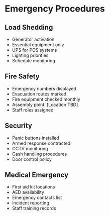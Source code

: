 # Emergency Procedures

## Load Shedding
- Generator activation
- Essential equipment only
- UPS for POS systems
- Lighting priorities
- Schedule monitoring

## Fire Safety
- Emergency numbers displayed
- Evacuation routes marked
- Fire equipment checked monthly
- Assembly point: [Location TBD]
- Staff roles assigned

## Security
- Panic buttons installed
- Armed response contracted
- CCTV monitoring
- Cash handling procedures
- Door control policy

## Medical Emergency
- First aid kit locations
- AED availability
- Emergency contacts list
- Incident reporting
- Staff training records